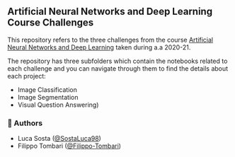## Artificial Neural Networks and Deep Learning Course Challenges
This repository refers to the three challenges from the course [Artificial Neural Networks and Deep Learning](https://www4.ceda.polimi.it/manifesti/manifesti/controller/ManifestoPublic.do?EVN_DETTAGLIO_RIGA_MANIFESTO=evento&aa=2020&k_cf=225&k_corso_la=487&k_indir=MCS&codDescr=054307&lang=IT&semestre=1&idGruppo=4128&idRiga=262279) taken during a.a 2020-21.

The repository has three subfolders which contain the notebooks related to each challenge and you can navigate through them to find the details about each project: 
- Image Classification 
- Image Segmentation
- Visual Question Answering)


### :speech_balloon: Authors  
- Luca Sosta ([@SostaLuca98](https://github.com/SostaLuca98))
- Filippo Tombari ([@Filippo-Tombari](https://github.com/Filippo-Tombari))
